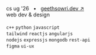 cs ug '26 &nbsp;&nbsp;•&nbsp;&nbsp; [geethsowri.dev ↗](geethsowri-dev.vercel.app) <br>
web dev & design <br> <br>
`c++` `python` `javascript` <br>  `tailwind` `reactjs`  `angularjs` <br> `nodejs` `expressjs` `mongodb` `rest-api` <br> `figma` `ui-ux` <br>


